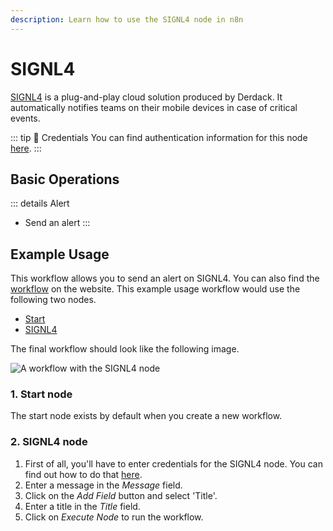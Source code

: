 ```yaml
---
description: Learn how to use the SIGNL4 node in n8n
---
```


# SIGNL4

[SIGNL4](https://www.signl4.com/) is a plug-and-play cloud solution produced by Derdack. It automatically notifies teams on their mobile devices in case of critical events.

::: tip 🔑 Credentials
You can find authentication information for this node [here](../../../credentials/SIGNL4/README.md).
:::

## Basic Operations

::: details Alert
- Send an alert
:::

## Example Usage

This workflow allows you to send an alert on SIGNL4. You can also find the [workflow](https://n8n.io/workflows/441) on the website. This example usage workflow would use the following two nodes.
- [Start](../../core-nodes/Start/README.md)
- [SIGNL4]()

The final workflow should look like the following image.

![A workflow with the SIGNL4 node](./workflow.png)

### 1. Start node

The start node exists by default when you create a new workflow.

### 2. SIGNL4 node

1. First of all, you'll have to enter credentials for the SIGNL4 node. You can find out how to do that [here](../../../credentials/SIGNL4/README.md).
2. Enter a message in the *Message* field.
3. Click on the *Add Field* button and select 'Title'.
4. Enter a title in the *Title* field.
5. Click on *Execute Node* to run the workflow.
